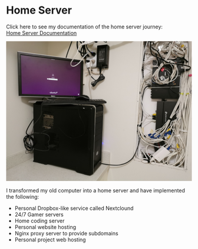 # Home Server
Click here to see my documentation of the home server journey:  
[Home Server Documentation](https://alvin-cheung.gitbook.io/)

![Picture of home server](./src/IMG_20220829_220534.jpg)

I transformed my old computer into a home server and have implemented the following:    
- Personal Dropbox-like service called Nextclound
- 24/7 Gamer servers
- Home coding server
- Personal website hosting
- Nginx proxy server to provide subdomains
- Personal project web hosting